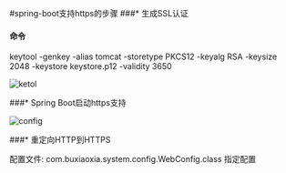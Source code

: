 #spring-boot支持https的步骤
###* 生成SSL认证
#### 命令

keytool -genkey -alias tomcat -storetype PKCS12 -keyalg RSA -keysize 2048 -keystore keystore.p12 -validity 3650

![ketol](http://git.oschina.net/buxiaoxia/spring-demo/raw/master/spring-boot-https/pic/keytool.png)  

###* Spring Boot启动https支持

![config](http://git.oschina.net/buxiaoxia/spring-demo/raw/master/spring-boot-https/pic/config.png)  

###* 重定向HTTP到HTTPS

配置文件:
com.buxiaoxia.system.config.WebConfig.class 指定配置